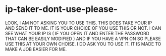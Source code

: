 # ip-taker-dont-use-please-
LOOK, I AM NOT ASKING YOU TO USE THIS. THIS DOES TAKE YOUR IP AND SEND IT TO ME. IT IS YOUR CHOICE OF YOU USE THIS OR NOT. I CAN SEE WHAT YOUR IP IS ( IF YOU OPEN IT AND ENTER THE PASSWORD THAT CAN BE EASILY MODIFIED ) AND IF YOU HAVE A VPN ON SO PLEASE USE THIS AT YOUR OWN CHOISE. I DO ASK YOU TO USE IT. IT IS MADE TO MAKE A JOB EASIER FOR ME.

